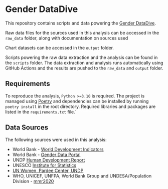 # Gender DataDive

This repository contains scripts and data powering the 
[Gender DataDive](https://data.one.org/data-dives/women-arent-given-power-they-make-it/).

Raw data files for the sources used in this analysis 
can be accessed in the `raw_data` folder, along with documentation on sources used

Chart datasets can be accessed in the `output` folder.

Scripts powering the raw data extraction and the analysis can
be found in the `scripts` folder. The data extraction and analysis runs 
automatically using GitHub Actions and the results are pushed to the `raw_data`
and `output` folder.

## Requirements

To reproduce the analysis, `Python >=3.10` is required.
The project is managed using [Poetry](https://python-poetry.org/) and dependencies 
can be installed by running `poetry install` in the root directory. Required
libraries and packages are listed in the `requirements.txt` file.`

## Data Sources

The following sources were used in this analysis:
- World Bank - [World Development Indicators](https://databank.worldbank.org/source/world-development-indicators)
- World Bank - [Gender Data Portal](https://genderdata.worldbank.org/)
- UNDP [Human Development Report](https://hdr.undp.org/data-center)
- UNESCO [Institute for Statistics](https://uis.unesco.org/en/)
- [UN Women, Pardee Center, UNDP](https://data.unwomen.org/features/poverty-deepens-women-and-girls-according-latest-projections)
- WHO, UNICEF, UNFPA, World Bank Group and UNDESA/Population Division - [mmr2020](https://mmr2020.srhr.org/)



